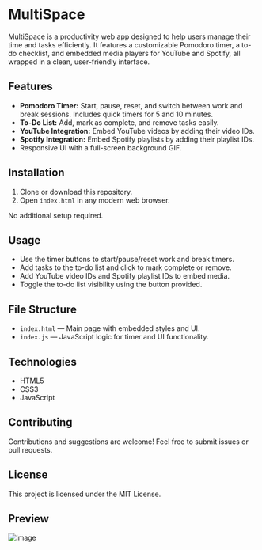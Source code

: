 
# MultiSpace

MultiSpace is a productivity web app designed to help users manage their time and tasks efficiently. It features a customizable Pomodoro timer, a to-do checklist, and embedded media players for YouTube and Spotify, all wrapped in a clean, user-friendly interface.

## Features

- **Pomodoro Timer:** Start, pause, reset, and switch between work and break sessions. Includes quick timers for 5 and 10 minutes.
- **To-Do List:** Add, mark as complete, and remove tasks easily.
- **YouTube Integration:** Embed YouTube videos by adding their video IDs.
- **Spotify Integration:** Embed Spotify playlists by adding their playlist IDs.
- Responsive UI with a full-screen background GIF.

## Installation

1. Clone or download this repository.
2. Open `index.html` in any modern web browser.

No additional setup required.

## Usage

- Use the timer buttons to start/pause/reset work and break timers.
- Add tasks to the to-do list and click to mark complete or remove.
- Add YouTube video IDs and Spotify playlist IDs to embed media.
- Toggle the to-do list visibility using the button provided.

## File Structure

- `index.html` — Main page with embedded styles and UI.
- `index.js` — JavaScript logic for timer and UI functionality.

## Technologies

- HTML5
- CSS3
- JavaScript

## Contributing

Contributions and suggestions are welcome! Feel free to submit issues or pull requests.

## License

This project is licensed under the MIT License.

## Preview


![image](https://github.com/user-attachments/assets/0347d6a0-85c5-40e3-b0fb-de0ffc3211c7)

